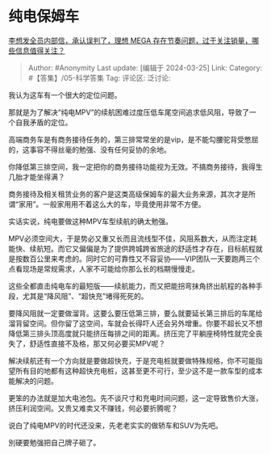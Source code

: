 # 纯电保姆车
[李想发全员内部信，承认误判了，理想 MEGA 存在节奏问题，过于关注销量，哪些信息值得关注？](https://www.zhihu.com/question/649506461/answer/3443052177)

> Author: #Anonymity
> Last update: [编辑于 2024-03-25]
> Link:
> Category: #【答集】/05-科学答集 
> Tag: 
> 评论区:
> 泛讨论:

我认为这车有一个很大的定位问题。

那就是为了解决“纯电MPV”的续航困难过度压低车尾空间追求低风阻，导致了一个自我矛盾的定位。

高端商务车是有商务接待任务的，第三排常常坐的是vip，是不能勾腰驼背受憋屈的，这事容不得丝毫的勉强、没有任何妥协的余地。

你降低第三排空间，我一定把你的商务接待功能视为无效。不搞商务接待，我得生几胎才能坐得满？

商务接待及相关租赁业务的客户是这类高级保姆车的最大业务来源，其次才是所谓“家用”。一般家用用不着这么大的车，毕竟使用非常不方便。

实话实说，纯电要做这种MPV车型续航的确太勉强。

MPV必须空间大，于是势必又重又长而且流线型不佳，风阻系数大，从而注定耗能快、续航短。而它又偏偏是为了提供跨城跨省旅途的舒适性才存在，目标航程就是按数百公里来考虑的。同时它的可靠性又不容妥协——VIP团队一天要跑两三个点看现场是常规需求，人家不可能给你那么长的档期慢慢走。

这些全都直击纯电车的最短版——续航能力，而又把能拐弯抹角挤出航程的各种手段，尤其是“降风阻”、“超快充”堵得死死的。

要降风阻就一定要做溜背。这要么要压低第三排，要么就要延长第三排后的车尾给溜背留空间。但你留了这空间，车就会长得吓人还会另外增重。你要不超长又不想降低第三排头顶高度就只能挤压每排之间的距离。挤压完了平躺座椅特性就完全丧失了，舒适性直接不及格，那又何必要买MPV呢？

解决续航还有一个方向就是要做超快充，于是充电桩就要做特殊规格，你不可能指望所有目的地都有这种超快充电桩，这甚至更不可行，至少这不是一款车型的成本能解决的问题。

更笨的办法就是加大电池包。先不谈尺寸和充电时间问题，这一定导致售价大涨，挤压利润空间。又贵又难卖又不赚钱，何必要折腾呢？

说白了纯电MPV的时代还没来，先老老实实的做轿车和SUV为先吧。

別硬要勉强把自己牌子砸了。
